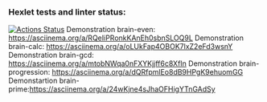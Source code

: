 ### Hexlet tests and linter status:
[![Actions Status](https://github.com/TheFoxSad/python-project-49/workflows/hexlet-check/badge.svg)](https://github.com/TheFoxSad/python-project-49/actions)
Demonstration brain-even: https://asciinema.org/a/RQeIiPRonkKAnEh0sbnSLOQ9L
Demonstration brain-calc: https://asciinema.org/a/oLUkFap4OBOK7lxZ2eFd3wsnY
Demonstration brain-gcd: https://asciinema.org/a/mtobNWqa0nFXYKjjff6c8XfIn
Demonstration brain-progression: https://asciinema.org/a/dQRfpmlEo8dB9HPgK9ehuomGG
Demonstartion brain-prime:https://asciinema.org/a/24wKjne4sJhaOFHigYTnGAdSy
